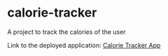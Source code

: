 # calorie-tracker
A project to track the calories of the user

Link to the deployed application: [Calorie Tracker App](coded190.com)
